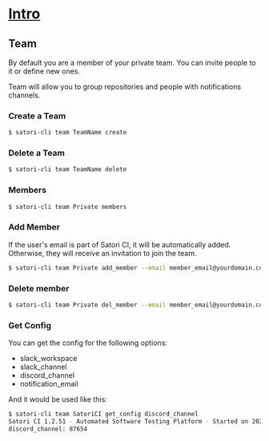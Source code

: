 # [Intro](README.md)
## Team

By default you are a member of your private team. You can invite people to it or define new ones.

Team will allow you to group repositories and people with notifications channels.

### Create a Team

```sh
$ satori-cli team TeamName create
```

### Delete a Team

```sh
$ satori-cli team TeamName delete
```

### Members

```sh
$ satori-cli team Private members
```

### Add Member

If the user's email is part of Satori CI, it will be automatically added. Otherwise, they will receive an invitation to join the team.

```sh
$ satori-cli team Private add_member --email member_email@yourdomain.com
```

### Delete member
```sh
$ satori-cli team Private del_member --email member_email@yourdomain.com
```

### Get Config

You can get the config for the following options: 
- slack_workspace
- slack_channel
- discord_channel
- notification_email 

And it would be used like this:
```sh
$ satori-cli team SatoriCI get_config discord_channel
Satori CI 1.2.51 - Automated Software Testing Platform - Started on 2023-07-03 16:50:40
discord_channel: 87654
```
